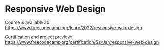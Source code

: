 # Responsive Web Design

Course is available at: https://www.freecodecamp.org/learn/2022/responsive-web-design

Certification and project preview: https://www.freecodecamp.org/certification/SzyJar/responsive-web-design
